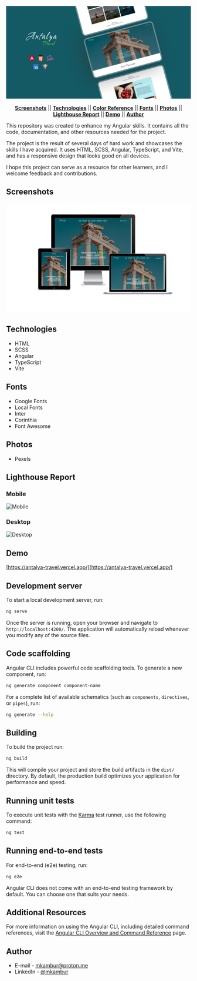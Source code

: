 <div align="center">
<img src ="./public/assets/img/Antalya-Travel.png" alt="Antalya Travel">
</div>

<div align="center">
  
[**Screenshots**](#screenshots) || [**Technologies**](#technologies) || [**Color Reference**](#color-reference) || [**Fonts**](#fonts) || [**Photos**](#photos) || [**Lighthouse Report**](#lighthouse-report) || [**Demo**](#demo) || [**Author**](#author)

</div>

This repository was created to enhance my Angular skills. It contains all the code, documentation, and other resources needed for the project.

The project is the result of several days of hard work and showcases the skills I have acquired. It uses HTML, SCSS, Angular, TypeScript, and Vite, and has a responsive design that looks good on all devices.

I hope this project can serve as a resource for other learners, and I welcome feedback and contributions.

## Screenshots
![Desktop version](./public/assets/img/responsive.png)

## Technologies
- HTML
- SCSS
- Angular
- TypeScript
- Vite

## Fonts
- Google Fonts
- Local Fonts
- Inter
- Corinthia
- Font Awesome

## Photos
- Pexels

## Lighthouse Report
### Mobile
![Mobile](https://i.imgur.com/bQv59ej.png)

### Desktop
![Desktop](https://i.imgur.com/2M5qiDE.png)

## Demo
[https://antalya-travel.vercel.app/](https://antalya-travel.vercel.app/)

## Development server

To start a local development server, run:

```bash
ng serve
```

Once the server is running, open your browser and navigate to `http://localhost:4200/`. The application will automatically reload whenever you modify any of the source files.

## Code scaffolding

Angular CLI includes powerful code scaffolding tools. To generate a new component, run:

```bash
ng generate component component-name
```

For a complete list of available schematics (such as `components`, `directives`, or `pipes`), run:

```bash
ng generate --help
```

## Building

To build the project run:

```bash
ng build
```

This will compile your project and store the build artifacts in the `dist/` directory. By default, the production build optimizes your application for performance and speed.

## Running unit tests

To execute unit tests with the [Karma](https://karma-runner.github.io) test runner, use the following command:

```bash
ng test
```

## Running end-to-end tests

For end-to-end (e2e) testing, run:

```bash
ng e2e
```

Angular CLI does not come with an end-to-end testing framework by default. You can choose one that suits your needs.

## Additional Resources

For more information on using the Angular CLI, including detailed command references, visit the [Angular CLI Overview and Command Reference](https://angular.dev/tools/cli) page.

## Author

- E-mail - [mkambur@proton.me](mkambur@proton.me)
- LinkedIn - [@mkambur](https://linkedin.com/in/mkambur)
